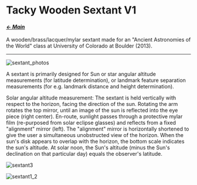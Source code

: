 # Tacky Wooden Sextant V1

#### _[&larr; Main](index.md)_

A wooden/brass/lacquer/mylar sextant made for an "Ancient Astronomies of the World" class at University of Colorado at Boulder (2013).

---

![sextant_photos](https://github.com/user-attachments/assets/ec5bf9c6-dd60-4982-b582-adb192de8350)

A sextant is primarily designed for Sun or star angular altitude measurements (for latitude determination), or landmark feature separation measurements (for e.g. landmark distance and height determination).

Solar angular altitude measurement: The sextant is held vertically with respect to the horizon, facing the direction of the sun. Rotating the arm rotates the top mirror, until an image of the sun is reflected into the eye piece (right center). En-route, sunlight passes through a protective mylar film (re-purposed from solar eclipse glasses) and reflects from a fixed "alignment" mirror (left). The "alignment" mirror is horizontally shortened to give the user a simultaneous unobstructed view of the horizon. When the sun's disk appears to overlap with the horizon, the bottom scale indicates the sun's altitude. At solar noon, the Sun's altitude (minus the Sun's declination on that particular day) equals the observer's latitude.

![sextant3](https://github.com/user-attachments/assets/257a114a-067f-4667-9c18-8c9fdcbd4833)

![sextant1_2](https://github.com/user-attachments/assets/c7e733c4-6a2c-42f3-9ef4-337279f99da3)

